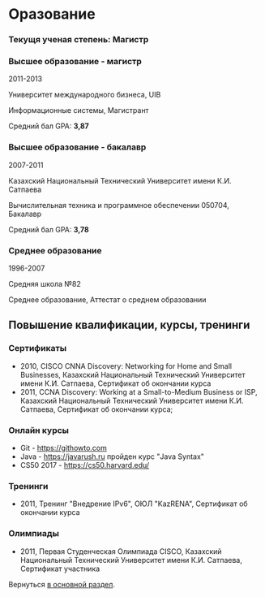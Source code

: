 # Оразование

### Текущя ученая степень: Магистр

### Высшее образование - магистр

2011-2013

Университет международного бизнеса, UIB

Информационные системы, Магистрант

Средний бал GPA: **3,87**

### Высшее образование - бакалавр
2007-2011

Казахский Национальный Технический Университет имени К.И. Сатпаева

Вычислительная техника и программное обеспечении 050704, Бакалавр

Средний бал GPA: **3,78**

### Среднее образование
1996-2007

Средняя школа №82

Среднее образование, Аттестат о среднем образовании

## Повышение квалификации, курсы, тренинги

### Сертификаты

* 2010, CISCO CNNA Discovery: Networking for Home and Small Businesses, Казахский Национальный Технический Университет 
  имени К.И. Сатпаева, Сертификат об окончании курса
* 2011, CCNA Discovery: Working at a Small-to-Medium Business or ISP, 
  Казахский Национальный Технический Университет имени К.И. Сатпаева, Сертификат об окончании курса;

### Онлайн курсы
* Git - <a href="https://githowto.com/" target="_blank">https://githowto.com</a>
* Java - <a href="https://javarush.ru/" target="_blank">https://javarush.ru</a> пройден курс "Java Syntax"
* CS50 2017 - <a href="https://cs50.harvard.edu/" target="_blank">https://cs50.harvard.edu/</a> 

### Тренинги
* 2011, Тренинг "Внедрение IPv6", ОЮЛ "KazRENA", Сертификат об окончании курса

### Олимпиады
* 2011, Первая Студенческая Олимпиада CISCO, Казахский Национальный Технический Университет имени К.И. Сатпаева, 
  Сертификат участника

Вернуться [в основной раздел](/ru_RU/main.md "в основной раздел").